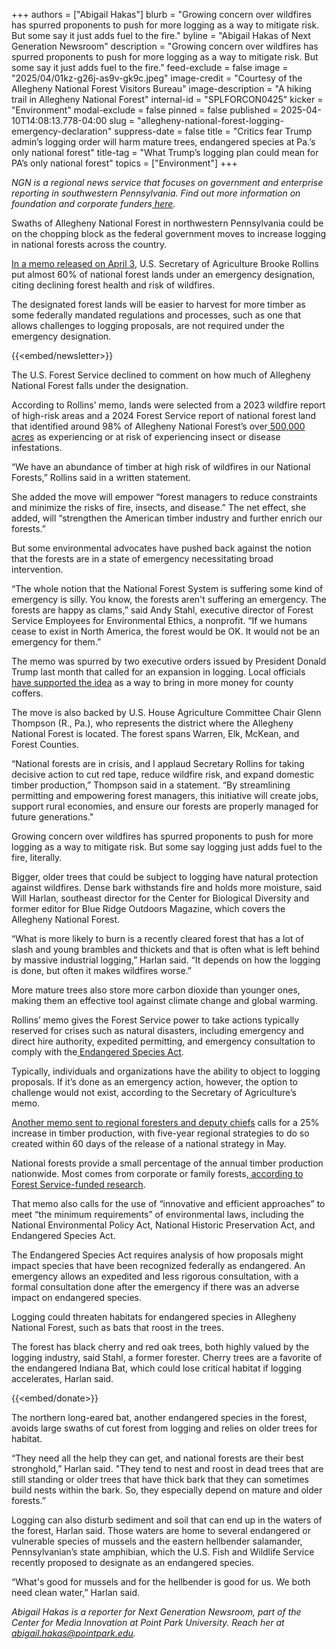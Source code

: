+++
authors = ["Abigail Hakas"]
blurb = "Growing concern over wildfires has spurred proponents to push for more logging as a way to mitigate risk. But some say it just adds fuel to the fire."
byline = "Abigail Hakas of Next Generation Newsroom"
description = "Growing concern over wildfires has spurred proponents to push for more logging as a way to mitigate risk. But some say it just adds fuel to the fire."
feed-exclude = false
image = "2025/04/01kz-g26j-as9v-gk9c.jpeg"
image-credit = "Courtesy of the Allegheny National Forest Visitors Bureau"
image-description = "A hiking trail in Allegheny National Forest"
internal-id = "SPLFORCON0425"
kicker = "Environment"
modal-exclude = false
pinned = false
published = 2025-04-10T14:08:13.778-04:00
slug = "allegheny-national-forest-logging-emergency-declaration"
suppress-date = false
title = "Critics fear Trump admin’s logging order will harm mature trees, endangered species at Pa.’s only national forest"
title-tag = "What Trump’s logging plan could mean for PA’s only national forest"
topics = ["Environment"]
+++

<em>NGN is a regional news service that focuses on government and enterprise reporting in southwestern Pennsylvania. Find out more information on foundation and corporate funders</em><a href="https://www.nextgenerationnewsroom.org/sponsors"><em> here</em></a><em>.</em>

Swaths of Allegheny National Forest in northwestern Pennsylvania could be on the chopping block as the federal government moves to increase logging in national forests across the country.

<a href="https://www.usda.gov/sites/default/files/documents/sm-1078-006.pdf">In a memo released on April 3</a>, U.S. Secretary of Agriculture Brooke Rollins put almost 60% of national forest lands under an emergency designation, citing declining forest health and risk of wildfires.

The designated forest lands will be easier to harvest for more timber as some federally mandated regulations and processes, such as one that allows challenges to logging proposals, are not required under the emergency designation.

{{<embed/newsletter>}}

The U.S. Forest Service declined to comment on how much of Allegheny National Forest falls under the designation.

According to Rollins’ memo, lands were selected from a 2023 wildfire report of high-risk areas and a 2024 Forest Service report of national forest land that identified around 98% of Allegheny National Forest’s over<a href="https://www.fs.usda.gov/allegheny/"> 500,000 acres</a> as experiencing or at risk of experiencing insect or disease infestations.

“We have an abundance of timber at high risk of wildfires in our National Forests,” Rollins said in a written statement.

She added the move will empower “forest managers to reduce constraints and minimize the risks of fire, insects, and disease.” The net effect, she added, will “strengthen the American timber industry and further enrich our forests.”

But some environmental advocates have pushed back against the notion that the forests are in a state of emergency necessitating broad intervention.

“The whole notion that the National Forest System is suffering some kind of emergency is silly. You know, the forests aren&#39;t suffering an emergency. The forests are happy as clams,” said Andy Stahl, executive director of Forest Service Employees for Environmental Ethics, a nonprofit. “If we humans cease to exist in North America, the forest would be OK. It would not be an emergency for them.”

The memo was spurred by two executive orders issued by President Donald Trump last month that called for an expansion in logging. Local officials <a href="https://www.spotlightpa.org/news/2025/03/allegheny-national-forest-logging-increase-trump-order/">have supported the idea</a> as a way to bring in more money for county coffers.

The move is also backed by U.S. House Agriculture Committee Chair Glenn Thompson (R., Pa.), who represents the district where the Allegheny National Forest is located. The forest spans Warren, Elk, McKean, and Forest Counties.

“National forests are in crisis, and I applaud Secretary Rollins for taking decisive action to cut red tape, reduce wildfire risk, and expand domestic timber production,” Thompson said in a statement. “By streamlining permitting and empowering forest managers, this initiative will create jobs, support rural economies, and ensure our forests are properly managed for future generations.&#34;

Growing concern over wildfires has spurred proponents to push for more logging as a way to mitigate risk. But some say logging just adds fuel to the fire, literally.

Bigger, older trees that could be subject to logging have natural protection against wildfires. Dense bark withstands fire and holds more moisture, said Will Harlan, southeast director for the Center for Biological Diversity and former editor for Blue Ridge Outdoors Magazine, which covers the Allegheny National Forest.

“What is more likely to burn is a recently cleared forest that has a lot of slash and young brambles and thickets and that is often what is left behind by massive industrial logging,” Harlan said. “It depends on how the logging is done, but often it makes wildfires worse.”

More mature trees also store more carbon dioxide than younger ones, making them an effective tool against climate change and global warming.

Rollins’ memo gives the Forest Service power to take actions typically reserved for crises such as natural disasters, including emergency and direct hire authority, expedited permitting, and emergency consultation to comply with the<a href="https://www.fws.gov/law/endangered-species-act"> Endangered Species Act</a>.

Typically, individuals and organizations have the ability to object to logging proposals. If it’s done as an emergency action, however, the option to challenge would not exist, according to the Secretary of Agriculture’s memo.

<a href="https://www.usda.gov/sites/default/files/documents/implementation-secretarial-memo-1078-006.pdf">Another memo sent to regional foresters and deputy chiefs</a> calls for a 25% increase in timber production, with five-year regional strategies to do so created within 60 days of the release of a national strategy in May.

National forests provide a small percentage of the annual timber production nationwide. Most comes from corporate or family forests,<a href="https://www.fs.usda.gov/nrs/pubs/jrnl/2023/nrs_2023_butler_001.pdf"> according to Forest Service-funded research</a>.

That memo also calls for the use of “innovative and efficient approaches” to meet “the minimum requirements” of environmental laws, including the National Environmental Policy Act, National Historic Preservation Act, and Endangered Species Act.

The Endangered Species Act requires analysis of how proposals might impact species that have been recognized federally as endangered. An emergency allows an expedited and less rigorous consultation, with a formal consultation done after the emergency if there was an adverse impact on endangered species.

Logging could threaten habitats for endangered species in Allegheny National Forest, such as bats that roost in the trees.

The forest has black cherry and red oak trees, both highly valued by the logging industry, said Stahl, a former forester. Cherry trees are a favorite of the endangered Indiana Bat, which could lose critical habitat if logging accelerates, Harlan said.

{{<embed/donate>}}

The northern long-eared bat, another endangered species in the forest, avoids large swaths of cut forest from logging and relies on older trees for habitat.

“They need all the help they can get, and national forests are their best stronghold,” Harlan said. &#34;They tend to nest and roost in dead trees that are still standing or older trees that have thick bark that they can sometimes build nests within the bark. So, they especially depend on mature and older forests.”

Logging can also disturb sediment and soil that can end up in the waters of the forest, Harlan said. Those waters are home to several endangered or vulnerable species of mussels and the eastern hellbender salamander, Pennsylvanian’s state amphibian, which the U.S. Fish and Wildlife Service recently proposed to designate as an endangered species.

“What&#39;s good for mussels and for the hellbender is good for us. We both need clean water,” Harlan said.

<em>Abigail Hakas is a reporter for Next Generation Newsroom, part of the Center for Media Innovation at Point Park University. Reach her at abigail.hakas@pointpark.edu.</em><strong><em></em></strong>

